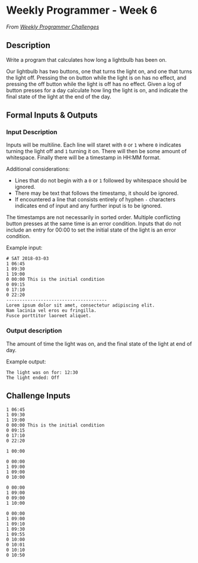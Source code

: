 # Weekly Programmer - Week 6

*From [Weekly Programmer Challenges](/weekly_programmer)*

## Description

Write a program that calculates how long a lightbulb has been on.

Our lightbulb has two buttons, one that turns the light on, and one that turns the light off. Pressing the on button while the light is on has no effect, and pressing the off button while the light is off has no effect. Given a log of button presses for a day calculate how ling the light is on, and indicate the final state of the light at the end of the day.

## Formal Inputs & Outputs

### Input Description

Inputs will be multiline. Each line will staret with `0` or `1` where `0` indicates turning the light off and `1` turning it on. There will then be some amount of whitespace. Finally there will be a timestamp in HH:MM format.

Additional considerations:

* Lines that do not begin with a `0` or `1` followed by whitespace should be ignored.
* There may be text that follows the timestamp, it should be ignored.
* If encountered a line that consists entirely of hyphen `-` characters indicates end of input and any further input is to be ignored.

The timestamps are not necessarily in sorted order. Multiple conflicting button presses at the same time is an error condition. Inputs that do not include an entry for 00:00 to set the initial state of the light is an error condition.

Example input:

```text
# SAT 2018-03-03
1 06:45
1 09:30
1 19:00
0 00:00 This is the initial condition
0 09:15
0 17:10
0 22:20
--------------------------------------
Lorem ipsum dolor sit amet, consectetur adipiscing elit.
Nam lacinia vel eros eu fringilla.
Fusce porttitor laoreet aliquet.
```

### Output description

The amount of time the light was on, and the final state of the light at end of day.

Example output:

```text
The light was on for: 12:30
The light ended: Off
```

## Challenge Inputs

```text
1 06:45
1 09:30
1 19:00
0 00:00 This is the initial condition
0 09:15
0 17:10
0 22:20
```

```text
1 00:00
```

```text
0 00:00
1 09:00
1 09:00
0 10:00
```

```text
0 00:00
1 09:00
0 09:00
1 10:00
```

```text
0 00:00
1 09:00
1 09:10
1 09:30
1 09:55
0 10:00
0 10:01
0 10:10
0 10:50
```
